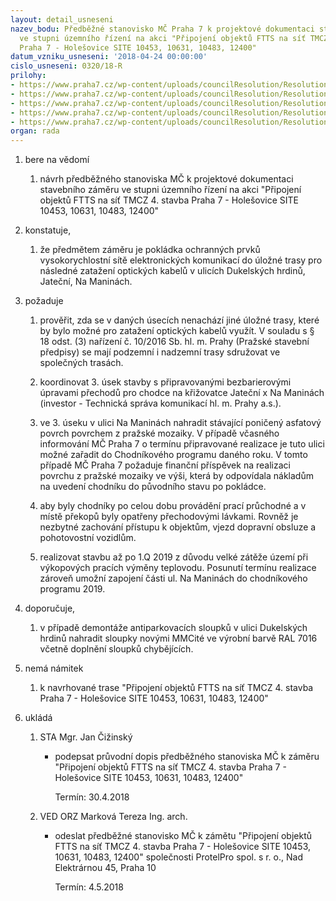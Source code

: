 ```yaml
---
layout: detail_usneseni
nazev_bodu: Předběžné stanovisko MČ Praha 7 k projektové dokumentaci stavebního záměru
  ve stupni územního řízení na akci "Připojení objektů FTTS na síť TMCZ 4. stavba
  Praha 7 - Holešovice SITE 10453, 10631, 10483, 12400"
datum_vzniku_usneseni: '2018-04-24 00:00:00'
cislo_usneseni: 0320/18-R
prilohy:
- https://www.praha7.cz/wp-content/uploads/councilResolution/Resolutions/29832/export/c1duvodovazprava_TMCZ~348647.docx
- https://www.praha7.cz/wp-content/uploads/councilResolution/Resolutions/29832/export/c2_pruvodni_dopis_TMCZ~348646.doc
- https://www.praha7.cz/wp-content/uploads/councilResolution/Resolutions/29832/export/p3_zadost~348645.pdf
- https://www.praha7.cz/wp-content/uploads/councilResolution/Resolutions/29832/export/p5_ISODO~348643.pdf
- https://www.praha7.cz/wp-content/uploads/councilResolution/Resolutions/29832/export/export~349198.pdf
organ: rada
---
```

<ol id="urzList" class="urzList_view"><li class="urzClass1" id=""><span name="1">bere na vědomí</span><ol class="urzOlClass decimal " id=""><li class="urzClass2" id="" style="text-align: left;"><span><p>návrh předběžného stanoviska MČ k projektové dokumentaci stavebního záměru ve stupni územního řízení na akci "Připojení objektů FTTS na síť TMCZ 4. stavba Praha 7 - Holešovice SITE 10453, 10631, 10483, 12400"</p></span></li></ol></li><li class="urzClass1" id=""><span name="50">konstatuje,</span><ol class="urzOlClass decimal "><li class="urzClass2" id="" style="text-align: left;"><span><p>že předmětem záměru je pokládka ochranných prvků vysokorychlostní sítě elektronických komunikací do úložné trasy pro následné zatažení optických kabelů v ulicích Dukelských hrdinů, Jateční, Na Maninách.</p></span></li></ol></li><li class="urzClass1" id=""><span name="62">požaduje</span><ol class="urzOlClass decimal " id=""><li class="urzClass2" id="" style="text-align: left;"><span><p>prověřit, zda se v daných úsecích nenachází jiné úložné trasy, které by bylo možné pro zatažení optických kabelů využít. V souladu s § 18 odst. (3) nařízení č. 10/2016 Sb. hl. m. Prahy (Pražské stavební předpisy) se mají podzemní i nadzemní trasy sdružovat ve společných trasách.<br></p></span></li><li class="urzClass2" id="" style="text-align: left;"><span><p>koordinovat 3. úsek stavby s připravovanými bezbarierovými úpravami přechodů pro chodce na křižovatce Jateční x Na Maninách (investor - Technická správa komunikací hl. m. Prahy a.s.).</p></span></li><li class="urzClass2" id="" style="text-align: left;"><span><p>ve 3. úseku v ulici Na Maninách nahradit stávající poničený asfatový povrch povrchem z pražské mozaiky. V případě včasného informování MČ Praha 7 o termínu připravované realizace je tuto ulici možné zařadit do Chodníkového programu daného roku. V tomto případě MČ Praha 7 požaduje finanční příspěvek na realizaci povrchu z pražské mozaiky ve výši, která by odpovídala nákladům na uvedení chodníku do původního stavu po pokládce.<br></p></span></li><li class="urzClass2" id="" style="text-align: left;"><span><p>aby byly chodníky po celou dobu provádění prací průchodné a v místě překopů byly opatřeny přechodovými lávkami. Rovněž je nezbytné zachování přístupu k objektům, vjezd dopravní obsluze a pohotovostní vozidlům.</p></span></li><li class="urzClass2" id="" style="text-align: left;"><span><p>realizovat stavbu až po 1.Q 2019 z důvodu velké zátěže území při výkopových pracích výměny teplovodu. Posunutí termínu realizace zároveň umožní zapojení části ul. Na Maninách do chodníkového programu 2019.</p></span></li></ol></li><li class="urzClass1" id=""><span name="49">doporučuje,</span><ol class="urzOlClass decimal " id=""><li class="urzClass2" id="" style="text-align: left;"><span><p>v případě demontáže antiparkovacích sloupků v ulici Dukelských hrdinů nahradit sloupky novými MMCité ve výrobní barvě RAL 7016 včetně doplnění sloupků chybějících.</p></span></li></ol></li><li class="urzClass1" id=""><span name="52">nemá námitek</span><ol class="urzOlClass decimal "><li class="urzClass2" id="" style="text-align: left;"><span><p>k navrhované trase "Připojení objektů FTTS na síť TMCZ 4. stavba Praha 7 - Holešovice SITE 10453, 10631, 10483, 12400"</p></span></li></ol></li><li class="urzClass1" id="urzUkoly"><span name="1">ukládá</span><ol class="urzOlClass"><li class="urzClass2"><span><p>STA Mgr. Jan Čižinský</p></span><ul class="urzUlClass"><li class="urzClass3"><span><p>podepsat průvodní dopis předběžného stanoviska MČ k záměru "Připojení objektů FTTS na síť TMCZ 4. stavba Praha 7 - Holešovice SITE 10453, 10631, 10483, 12400"</p></span><span class="urzUkolTermin">  Termín:&nbsp;30.4.2018</span></li></ul></li><li class="urzClass2"><span><p>VED ORZ Marková Tereza Ing. arch.</p></span><ul class="urzUlClass"><li class="urzClass3"><span><p>odeslat předběžné stanovisko MČ k zámětu "Připojení objektů FTTS na síť TMCZ 4. stavba Praha 7 - Holešovice SITE 10453, 10631, 10483, 12400" společnosti ProtelPro spol. s r. o., Nad Elektrárnou 45, Praha 10</p></span><span class="urzUkolTermin">  Termín:&nbsp;4.5.2018</span></li></ul></li></ol></li></ol>